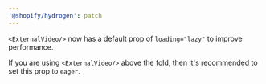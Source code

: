 ```yaml
---
'@shopify/hydrogen': patch
---
```


`<ExternalVideo/>` now has a default prop of `loading="lazy"` to improve performance.

If you are using `<ExternalVideo/>` above the fold, then it's recommended to set this prop to `eager`.
